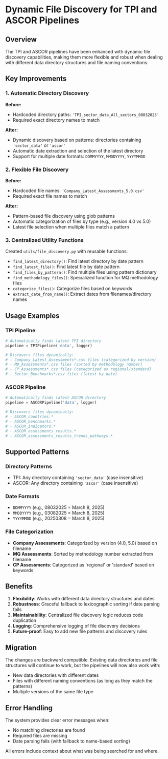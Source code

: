 # Dynamic File Discovery for TPI and ASCOR Pipelines

## Overview

The TPI and ASCOR pipelines have been enhanced with dynamic file discovery capabilities, making them more flexible and robust when dealing with different data directory structures and file naming conventions.

## Key Improvements

### 1. Automatic Directory Discovery

**Before:**
- Hardcoded directory paths: `'TPI_sector_data_All_sectors_08032025'`
- Required exact directory names to match

**After:**
- Dynamic discovery based on patterns: directories containing `'sector_data'` or `'ascor'`
- Automatic date extraction and selection of the latest directory
- Support for multiple date formats: `DDMMYYYY`, `MMDDYYYY`, `YYYYMMDD`

### 2. Flexible File Discovery

**Before:**
- Hardcoded file names: `'Company_Latest_Assessments_5.0.csv'`
- Required exact file names to match

**After:**
- Pattern-based file discovery using glob patterns
- Automatic categorization of files by type (e.g., version 4.0 vs 5.0)
- Latest file selection when multiple files match a pattern

### 3. Centralized Utility Functions

Created `utils/file_discovery.py` with reusable functions:

- `find_latest_directory()`: Find latest directory by date pattern
- `find_latest_file()`: Find latest file by date pattern
- `find_files_by_pattern()`: Find multiple files using pattern dictionary
- `find_methodology_files()`: Specialized function for MQ methodology files
- `categorize_files()`: Categorize files based on keywords
- `extract_date_from_name()`: Extract dates from filenames/directory names

## Usage Examples

### TPI Pipeline

```python
# Automatically finds latest TPI directory
pipeline = TPIPipeline('data', logger)

# Discovers files dynamically:
# - Company_Latest_Assessments*.csv files (categorized by version)
# - MQ_Assessments*.csv files (sorted by methodology number)
# - CP_Assessments*.csv files (categorized as regional/standard)
# - Sector_Benchmarks*.csv files (latest by date)
```

### ASCOR Pipeline

```python
# Automatically finds latest ASCOR directory
pipeline = ASCORPipeline('data', logger)

# Discovers files dynamically:
# - ASCOR_countries.*
# - ASCOR_benchmarks.*
# - ASCOR_indicators.*
# - ASCOR_assessments_results.*
# - ASCOR_assessments_results_trends_pathways.*
```

## Supported Patterns

### Directory Patterns
- TPI: Any directory containing `'sector_data'` (case insensitive)
- ASCOR: Any directory containing `'ascor'` (case insensitive)

### Date Formats
- `DDMMYYYY` (e.g., 08032025 = March 8, 2025)
- `MMDDYYYY` (e.g., 03082025 = March 8, 2025)
- `YYYYMMDD` (e.g., 20250308 = March 8, 2025)

### File Categorization
- **Company Assessments**: Categorized by version (4.0, 5.0) based on filename
- **MQ Assessments**: Sorted by methodology number extracted from filename
- **CP Assessments**: Categorized as 'regional' or 'standard' based on keywords

## Benefits

1. **Flexibility**: Works with different data directory structures and dates
2. **Robustness**: Graceful fallback to lexicographic sorting if date parsing fails
3. **Maintainability**: Centralized file discovery logic reduces code duplication
4. **Logging**: Comprehensive logging of file discovery decisions
5. **Future-proof**: Easy to add new file patterns and discovery rules

## Migration

The changes are backward compatible. Existing data directories and file structures will continue to work, but the pipelines will now also work with:

- New data directories with different dates
- Files with different naming conventions (as long as they match the patterns)
- Multiple versions of the same file type

## Error Handling

The system provides clear error messages when:
- No matching directories are found
- Required files are missing
- Date parsing fails (with fallback to name-based sorting)

All errors include context about what was being searched for and where. 
